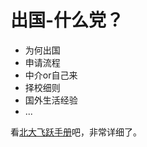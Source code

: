 # 出国-什么党？

* 为何出国
* 申请流程
* 中介or自己来
* 择校细则
* 国外生活经验
* ...

看[北大飞跃手册](http://www.qianmu.org/u/file/%E5%8C%97%E5%A4%A7%E9%A3%9E%E8%B7%83%E6%89%8B%E5%86%8C.pdf)吧，非常详细了。
